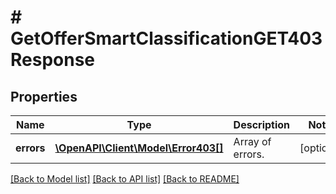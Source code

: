 # # GetOfferSmartClassificationGET403Response

## Properties

Name | Type | Description | Notes
------------ | ------------- | ------------- | -------------
**errors** | [**\OpenAPI\Client\Model\Error403[]**](Error403.md) | Array of errors. | [optional]

[[Back to Model list]](../../README.md#models) [[Back to API list]](../../README.md#endpoints) [[Back to README]](../../README.md)
